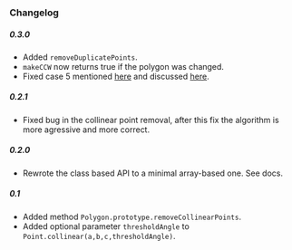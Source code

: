 ### Changelog

##### 0.3.0

- Added `removeDuplicatePoints`.
- `makeCCW` now returns true if the polygon was changed.
- Fixed case 5 mentioned [here](https://mpen.ca/406/bayazit) and discussed [here](https://github.com/schteppe/poly-decomp.js/issues/8).

##### 0.2.1

- Fixed bug in the collinear point removal, after this fix the algorithm is more agressive and more correct.

##### 0.2.0

- Rewrote the class based API to a minimal array-based one. See docs.

##### 0.1

- Added method `Polygon.prototype.removeCollinearPoints`.
- Added optional parameter `thresholdAngle` to `Point.collinear(a,b,c,thresholdAngle)`.
